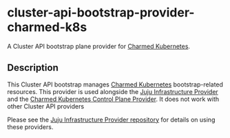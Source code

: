 # cluster-api-bootstrap-provider-charmed-k8s
A Cluster API bootstrap plane provider for [Charmed Kubernetes](https://ubuntu.com/kubernetes/charmed-k8s).

## Description
This Cluster API bootstrap manages [Charmed Kubernetes](https://ubuntu.com/kubernetes/charmed-k8s) bootstrap-related resources.
This provider is used alongside the [Juju Infrastructure Provider](https://github.com/charmed-kubernetes/cluster-api-provider-juju)
and the [Charmed Kubernetes Control Plane Provider](https://github.com/charmed-kubernetes/cluster-api-control-plane-charmed-k8s). It does not work with other Cluster API providers

Please see the [Juju Infrastructure Provider repository](https://github.com/charmed-kubernetes/cluster-api-provider-juju) for details on using these providers.
